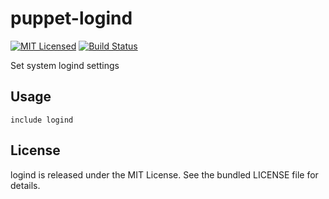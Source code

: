 puppet-logind
==============

[![MIT Licensed](https://img.shields.io/badge/license-MIT-green.svg)](https://tldrlegal.com/license/mit-license)
[![Build Status](https://img.shields.io/travis/com/halyard/puppet-logind.svg)](https://travis-ci.com/halyard/puppet-logind)

Set system logind settings

## Usage

```puppet
include logind
```

## License

logind is released under the MIT License. See the bundled LICENSE file for details.


